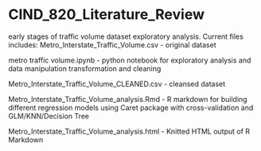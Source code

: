 # CIND_820_Literature_Review
early stages of traffic volume dataset exploratory analysis.
Current files includes:
  Metro_Interstate_Traffic_Volume.csv - original dataset

  metro traffic volume.ipynb - python notebook for exploratory analysis and data manipulation transformation and cleaning
  
  Metro_Interstate_Traffic_Volume_CLEANED.csv - cleansed dataset

  Metro_Interstate_Traffic_Volume_analysis.Rmd - R markdown for building different regression models using Caret package with cross-validation and GLM/KNN/Decision Tree

  Metro_Interstate_Traffic_Volume_analysis.html - Knitted HTML output of R Markdown
